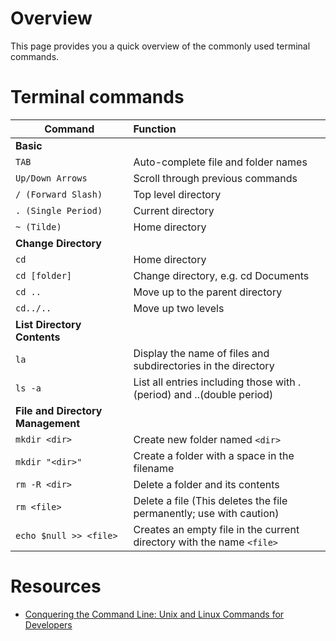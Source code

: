 # Overview 
This page provides you a quick overview of the commonly used terminal commands. 

# Terminal commands
| Command        | Function           |
| ------------- |:-------------| 
| **Basic**      |  | 
| `TAB`      | Auto-complete file and folder names | 
| `Up/Down Arrows`      | Scroll through previous commands |  | 
| `/ (Forward Slash)`      | Top level directory      |  
| `. (Single Period)` | Current directory      |  
| `~ (Tilde)`     | Home directory | 
| **Change Directory**      |  | 
| `cd`     | Home directory      |  
| `cd [folder]` | Change directory, e.g. cd Documents   |  
| `cd ..`     | Move up to the parent directory | 
| `cd../.. `    | Move up two levels     |  
| **List Directory Contents**      |  | 
| `la`     | Display the name of files and subdirectories in the directory     |  
| `ls -a` | List all entries including those with .(period) and ..(double period)      |  
| **File and Directory Management**      |  | 
| `mkdir <dir>`     | Create new folder named `<dir>` |  
| `mkdir "<dir>"` | Create a folder with a space in the filename |  
| `rm -R <dir>`     | Delete a folder and its contents |  
| `rm <file>` | Delete a file (This deletes the file permanently; use with caution) |  
| `echo $null >> <file>`     | Creates an empty file in the current directory with the name `<file>` |  

# Resources

* [Conquering the Command Line: Unix and Linux Commands for Developers](http://conqueringthecommandline.com/book)